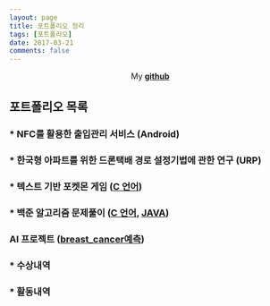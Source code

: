 ```yaml
---
layout: page
title: 포트폴리오 정리
tags: [포트폴리오]
date: 2017-03-21
comments: false
---
```

    
<center>My <a href="https://github.com/glydokid"><b>github</b></a> </center>

## 포트폴리오 목록
### * NFC를 활용한 출입관리 서비스 (Android)
### * 한국형 아파트를 위한 드론택배 경로 설정기법에 관한 연구 (URP)
### * 텍스트 기반 포켓몬 게임 ([C 언어](https://github.com/glydokid/C_Project))
### * 백준 알고리즘 문제풀이 ([C 언어](https://github.com/glydokid/BeakJoon/tree/main/C_%EB%8B%A8%EA%B3%84%EB%B3%84%20%EB%AC%B8%EC%A0%9C%ED%92%80%EC%9D%B4), [JAVA](https://github.com/glydokid/BeakJoon/tree/main/JAVA_%EB%8B%A8%EA%B3%84%EB%B3%84%20%EB%AC%B8%EC%A0%9C%ED%92%80%EC%9D%B4))

### AI 프로젝트 ([breast_cancer예측](https://github.com/glydokid/AI_research/tree/master/breast_cancer%EC%98%88%EC%B8%A1))
### * 수상내역
### * 활동내역